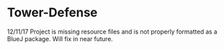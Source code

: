 # Tower-Defense

12/11/17
Project is missing resource files and is not properly formatted as a BlueJ package.
Will fix in near future.
